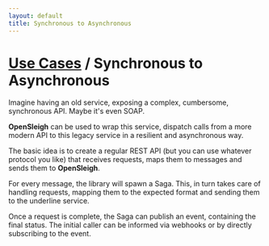 ```yaml
---
layout: default
title: Synchronous to Asynchronous
---
```


# [Use Cases](/use-cases/) / Synchronous to Asynchronous

Imagine having an old service, exposing a complex, cumbersome, synchronous API. Maybe it's even SOAP.

**OpenSleigh** can be used to wrap this service, dispatch calls from a more modern API to this legacy service in a resilient and asynchronous way.

The basic idea is to create a regular REST API (but you can use whatever protocol you like) that receives requests, maps them to messages and sends them to **OpenSleigh**. 

For every message, the library will spawn a Saga. This, in turn takes care of handling requests, mapping them to the expected format and sending them to the underline service. 

Once a request is complete, the Saga can publish an event, containing the final status.
The initial caller can be informed via webhooks or by directly subscribing to the event.
